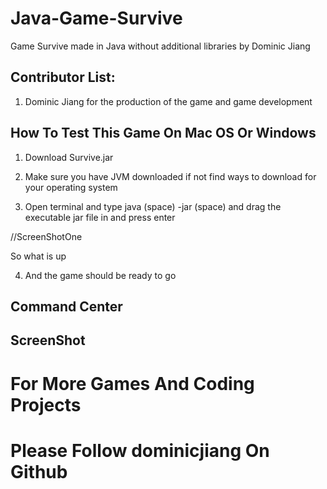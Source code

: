 # Java-Game-Survive

Game Survive made in Java without additional libraries by Dominic Jiang

## Contributor List:

1. Dominic Jiang for the production of the game and game development

## How To Test This Game On Mac OS Or Windows

1. Download Survive.jar 

2. Make sure you have JVM downloaded if not find ways to download for your operating system

3. Open terminal and type java (space) -jar (space) and drag the executable jar file in and press enter 

//ScreenShotOne 

So what is up

4. And the game should be ready to go

## Command Center


## ScreenShot

# For More Games And Coding Projects

# Please Follow dominicjiang On Github
